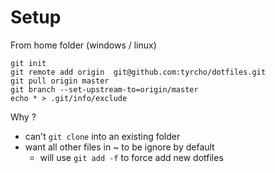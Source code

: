 # Setup
From home folder (windows / linux)
    
    git init
    git remote add origin  git@github.com:tyrcho/dotfiles.git
    git pull origin master
    git branch --set-upstream-to=origin/master
    echo * > .git/info/exclude

Why ? 
- can't `git clone` into an existing folder
- want all other files in ~ to be ignore by default
  * will use `git add -f` to force add new dotfiles

